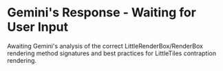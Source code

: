 # Gemini's Response - Waiting for User Input

Awaiting Gemini's analysis of the correct LittleRenderBox/RenderBox rendering method signatures and best practices for LittleTiles contraption rendering.
